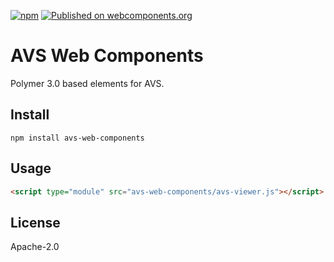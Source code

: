 [![npm](https://img.shields.io/npm/v/avs-web-components.svg)](https://www.npmjs.com/package/avs-web-components)
[![Published on webcomponents.org](https://img.shields.io/badge/webcomponents.org-published-blue.svg)](https://www.webcomponents.org/element/avs-web-components)

# AVS Web Components

Polymer 3.0 based elements for AVS.

## Install
```
npm install avs-web-components
```

## Usage
```html
<script type="module" src="avs-web-components/avs-viewer.js"></script>
```

## License
Apache-2.0